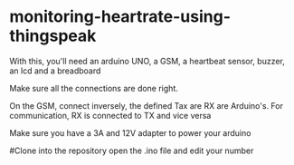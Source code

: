 # monitoring-heartrate-using-thingspeak

With this, you'll need an arduino UNO, a GSM, a heartbeat sensor, buzzer, an lcd and a breadboard

Make sure all the connections are done right. 

On the GSM, connect inversely, the defined Tax are RX
are Arduino's. For communication, RX is connected to TX and vice versa

Make sure you have a 3A and 12V adapter to power your arduino

#Clone into the repository
open the .ino file and edit your number
